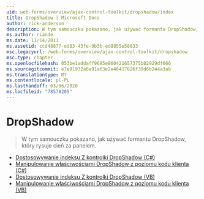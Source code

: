 ```yaml
---
uid: web-forms/overview/ajax-control-toolkit/dropshadow/index
title: DropShadow | Microsoft Docs
author: rick-anderson
description: W tym samouczku pokazano, jak używać formantu DropShadow, który rysuje cień za panelem.
ms.author: riande
ms.date: 11/14/2011
ms.assetid: ccd48877-ed83-43fe-9b3b-ed8855e58833
msc.legacyurl: /web-forms/overview/ajax-control-toolkit/dropshadow
msc.type: chapter
ms.openlocfilehash: 053be1addaff9685e860421657375b02929df666
ms.sourcegitcommit: e7e91932a6e91a63e2e46417626f39d6b244a3ab
ms.translationtype: MT
ms.contentlocale: pl-PL
ms.lasthandoff: 03/06/2020
ms.locfileid: "78578205"
---
```

# <a name="dropshadow"></a>DropShadow

> W tym samouczku pokazano, jak używać formantu DropShadow, który rysuje cień za panelem.

- [Dostosowywanie indeksu Z kontrolki DropShadow (C#)](adjusting-the-z-index-of-a-dropshadow-cs.md)
- [Manipulowanie właściwościami DropShadow z poziomu kodu klienta (C#)](manipulating-dropshadow-properties-from-client-code-cs.md)
- [Dostosowywanie indeksu Z kontrolki DropShadow (VB)](adjusting-the-z-index-of-a-dropshadow-vb.md)
- [Manipulowanie właściwościami DropShadow z poziomu kodu klienta (VB)](manipulating-dropshadow-properties-from-client-code-vb.md)
